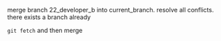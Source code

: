 merge branch 22_developer_b into current_branch. resolve all conflicts. there exists a branch already

`git fetch` and then merge